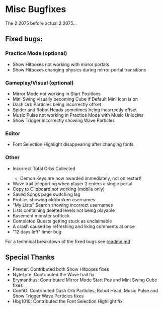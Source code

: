 # Misc Bugfixes
The 2.2075 before actual 2.2075...

## Fixed bugs:
### Practice Mode (optional)
- <cj>Show Hitboxes</c> not working with <co>mirror portals</c>
- <cj>Show Hitboxes</c> changing <cl>physics</c> during <co>mirror portal transitions</c>
### Gameplay/Visual (optional)
- <cj>Mirror Mode</c> not working in <co>Start Positions</c>
- <cj>Mini Swing</c> visually becoming <cr>Cube</c> if <co>Default Mini Icon</c> is on
- <cj>Dash Orb Particles</c> being <cr>incorrectly offset</c>
- <cj>Spider and Robot Heads</c> sometimes being <cr>incorrectly offset</c>
- <cj>Music Pulse</c> not working in <co>Practice Mode</c> with Music Unlocker
- <cj>Show Trigger</c> incorrectly showing <co>Wave Particles</c>
### Editor
- <cj>Font Selection Highlight</c> <cr>disappearing</c> after <co>changing fonts</c>
### Other
- <cr>Incorrect</c> <cj>Total Orbs Collected</c>
  - <co>Demon Keys</c> are now awarded <cg>immediately</c>, not on restart!
- <cj>Wave trail</c> <cr>teleporting</c> when <co>player 2</c> enters a single portal
- <cj>Copy to Clipboard</c> not working (mobile only)
- <cj>Saved Songs</c> page switching <cr>lag</c>
- <cj>Profiles</c> showing <cr>old/broken</c> usernames
- <cj>"My Lists" Search</c> showing <cr>incorrect usernames</c>
- <cj>Lists</c> containing <cr>deleted levels</c> not being playable
- <cj>Basement monster</c> <cr>softlock</c>
- <cj>Completed Quests</c> getting stuck as <cr>unclaimable</c>
- A <cr>crash</c> caused by <cj>refreshing and liking</c> <co>comments</c> at once
- <cr>"12 days left"</c> timer bug

For a technical breakdown of the fixed bugs see [readme.md](https://github.com/Cvolton/miscbugfixes-geode/blob/master/README.md)

## Special Thanks
- Prevter: Contributed both Show Hitboxes fixes
- NyteLyte: Contributed the Wave trail fix
- Erymanthus: Contributed Mirror Mode Start Pos and Mini Swing Cube fixes
- ConfiG: Contributed Dash Orb Particles, Robot Head, Music Pulse and Show Trigger Wave Particles fixes
- Hbg1010: Contributed the Font Selection Highlight fix